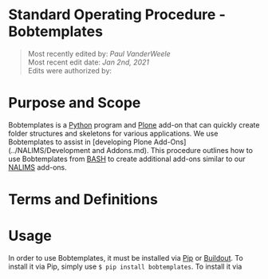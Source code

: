# Standard Operating Procedure - Bobtemplates

>Most recently edited by: *Paul VanderWeele*  
>Most recent edit date: *Jan 2nd, 2021*  
>Edits were authorized by:  

# Purpose and Scope

Bobtemplates is a [Python](Python.md) program and [Plone](Plone.md) add-on that can quickly create folder structures and skeletons for various applications. We use Bobtemplates to assist in [developing Plone Add-Ons](../NALIMS/Development and Addons.md). This procedure outlines how to use Bobtemplates from [BASH](BASH.md) to create additional add-ons similar to our [NALIMS](NALIMS.md) add-ons.

# Terms and Definitions

# Usage

In order to use Bobtemplates, it must be installed via [Pip](Pip.md) or [Buildout](Buildout.md). To install it via Pip, simply use `$ pip install bobtemplates`. To install it via
